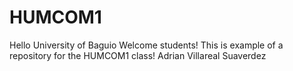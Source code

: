 # HUMCOM1
Hello University of Baguio
Welcome students!
This is example of a repository for the HUMCOM1 class!
Adrian Villareal Suaverdez
